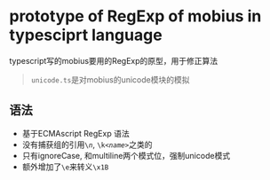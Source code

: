 # prototype of RegExp of mobius in typesciprt language

typescript写的mobius要用的RegExp的原型，用于修正算法

> `unicode.ts`是对mobius的unicode模块的模拟

## 语法

- 基于ECMAscript RegExp 语法
- 没有捕获组的引用`\`_`n`_, `\k<`_`name`_`>`之类的
- 只有ignoreCase, 和multiline两个模式位，强制unicode模式
- 额外增加了`\e`来转义`\x1B`
